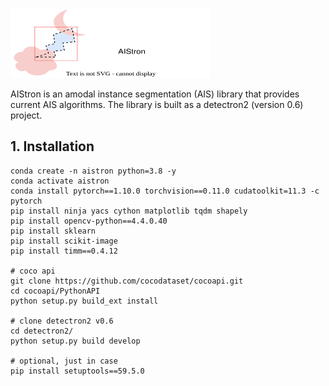 <img src="./assets/aistron_logo.svg" width = "320" height = "110" alt="logo" />

AIStron is an amodal instance segmentation (AIS) library that provides current AIS algorithms. The library is built as a detectron2 (version 0.6) project.

## 1. Installation
```
conda create -n aistron python=3.8 -y
conda activate aistron
conda install pytorch==1.10.0 torchvision==0.11.0 cudatoolkit=11.3 -c pytorch
pip install ninja yacs cython matplotlib tqdm shapely
pip install opencv-python==4.4.0.40
pip install sklearn
pip install scikit-image
pip install timm==0.4.12

# coco api
git clone https://github.com/cocodataset/cocoapi.git
cd cocoapi/PythonAPI
python setup.py build_ext install

# clone detectron2 v0.6
cd detectron2/
python setup.py build develop

# optional, just in case
pip install setuptools==59.5.0
```
